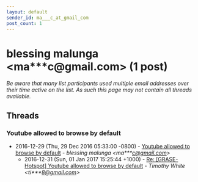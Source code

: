 ```yaml
---
layout: default
sender_id: ma___c_at_gmail_com
post_count: 1
---
```


# blessing malunga <ma***c<span>@</span>gmail.com> (1 post)

_Be aware that many list participants used multiple email addresses over their time active on the list. As such this page may not contain all threads available._

## Threads

### Youtube allowed to browse by default
+ 2016-12-29 (Thu, 29 Dec 2016 05:33:00 -0800) - [Youtube allowed to browse by default](/archive/2016/12/c95c6e773cbf05986e9425b793469f499d09c1e1be0227a3c00def3140c680c2) - _blessing malunga \<ma***c@gmail.com\>_
  + 2016-12-31 (Sun, 01 Jan 2017 15:25:44 +1000) - [Re: [GRASE-Hotspot] Youtube allowed to browse by default](/archive/2016/12/1014154953f5e6f8dab42e24432a3a4276aa01d1230b571b3acb781775deed87) - _Timothy White \<ti***8@gmail.com\>_

